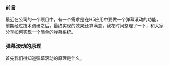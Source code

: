 ### 前言

最近在公司的一个项目中，有一个需求是在H5应用中要做一个弹幕滚动的功能，前期经过技术调研之后，最终实现的效果还算满意，我花时间整理了一下，和大家分享如何实现一个简单的弹幕系统。

### 弹幕滚动的原理

首先我们得知道弹幕滚动的原理是什么，